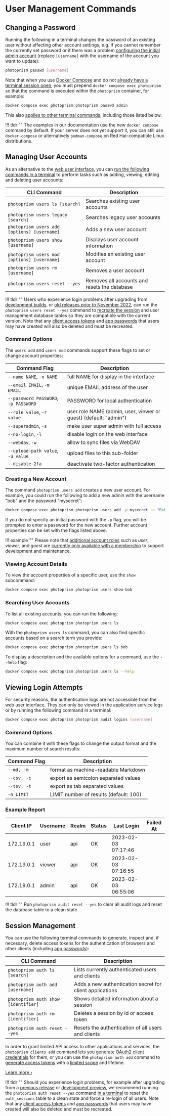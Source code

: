 # User Management Commands

## Changing a Password

Running the following in a terminal changes the password of an existing user without affecting other account settings, e.g. if you cannot remember the currently set password or if there was a problem [configuring the initial admin account](../../getting-started/config-options.md#authentication) (replace `[username]` with the username of the account you want to update):

```bash
photoprism passwd [username]
```

Note that when you use [Docker Compose](../../getting-started/docker-compose.md#command-line-interface) and do not [already have a terminal session open](../../getting-started/docker-compose.md#opening-a-terminal), you must prepend `docker compose exec photoprism` so that the command is executed within the `photoprism` container, for example:

```bash
docker compose exec photoprism photoprism passwd admin
```

This also [applies to other terminal commands](../../getting-started/docker-compose.md#examples), including those listed below.

!!! tldr ""
    The examples in our documentation use the new `docker compose` command by default. If your server does not yet support it, you can still use `docker-compose` or alternatively `podman-compose` on Red Hat-compatible Linux distributions.

## Managing User Accounts

As an alternative to the [web user interface](index.md), you can [run the following commands in a terminal](../../getting-started/docker-compose.md#command-line-interface) to perform tasks such as adding, viewing, editing and deleting user accounts:

| CLI Command                                 | Description                                  |
|---------------------------------------------|----------------------------------------------|
| `photoprism users ls [search]`              | Searches existing user accounts              |
| `photoprism users legacy [search]`          | Searches legacy user accounts                |
| `photoprism users add [options] [username]` | Adds a new user account                      |
| `photoprism users show [username]`          | Displays user account information            |
| `photoprism users mod [options] [username]` | Modifies an existing user account            |
| `photoprism users rm [username]`            | Removes a user account                       |
| `photoprism users reset --yes`              | Removes all accounts and resets the database |

!!! tldr ""
    Users who experience login problems after upgrading from [development builds](../../getting-started/updates.md#development-preview), or [old releases prior to November 2022](../../known-issues.md#new-user-management), can run the `photoprism users reset --yes` command to [recreate the session](#session-management) and user management database tables so they are compatible with the current version. Note that any [client access tokens](client-credentials.md#access-tokens) and [app passwords](../settings/account.md#apps-and-devices) that users may have created will also be deleted and must be recreated.

### Command Options

The `users add` and `users mod` commands support these flags to set or change account properties:

| Command Flag                         | Description                                                      |
|--------------------------------------|------------------------------------------------------------------|
| `--name NAME`, `-n NAME`             | full NAME for display in the interface                           |
| `--email EMAIL`, `-m EMAIL`          | unique EMAIL address of the user                                 |
| `--password PASSWORD`, `-p PASSWORD` | PASSWORD for local authentication                                |
| `--role value`, `-r value`           | user role NAME (admin, user, viewer or guest) (default: "admin") |
| `--superadmin`, `-s`                 | make user super admin with full access                           |
| `--no-login`, `-l`                   | disable login on the web interface                               |
| `--webdav`, `-w`                     | allow to sync files via WebDAV                                   |
| `--upload-path value`, `-u value`    | upload files to this sub-folder                                  |
| `--disable-2fa`                      | deactivate two-factor authentication                             |

### Creating a New Account

The command `photoprism users add` creates a new user account. For example, you could run the following to add a new admin with the username "bob" and the password "mysecret":

```bash
docker compose exec photoprism photoprism users add -p mysecret -n "Bob" bob
```

If you do not specify an initial password with the `-p` flag, you will be prompted to enter a password for the new account. Further account properties can be set with the flags listed above.

!!! example ""
    Please note that [additional account roles](roles.md) such as *user*, *viewer*, and *guest* are [currently only available with a membership](https://www.photoprism.app/editions#compare) to support development and maintenance.

### Viewing Account Details

To view the account properties of a specific user, use the `show` subcommand:

```bash
docker compose exec photoprism photoprism users show bob
```

### Searching User Accounts

To list all existing accounts, you can run the following:

```bash
docker compose exec photoprism photoprism users ls
```

With the `photoprism users ls` command, you can also find specific accounts based on a search term you provide:

```bash
docker compose exec photoprism photoprism users ls bob
```

To display a description and the available options for a command, use the `--help` flag:

```bash
docker compose exec photoprism photoprism users ls --help
```

## Viewing Login Attempts

For security reasons, the authentication logs are not accessible from the web user interface. They can only be viewed in the application service logs or by running the following command in a terminal:

```bash
docker compose exec photoprism photoprism audit logins [username]
```

### Command Options

You can combine it with these flags to change the output format and the maximum number of search results:

| Command Flag | Description                            |
|--------------|----------------------------------------|
| `--md, -m`   | format as machine-readable Markdown    |
| `--csv, -c`  | export as semicolon separated values   |
| `--tsv, -t`  | export as tab separated values         |
| `-n LIMIT`   | LIMIT number of results (default: 100) |

### Example Report

| Client IP  | Username | Realm | Status |     Last Login      | Failed At |
|------------|----------|-------|--------|---------------------|-----------|
| 172.19.0.1 | user     | api   | OK     | 2023-02-03 07:17:46 |           |
| 172.19.0.1 | viewer   | api   | OK     | 2023-02-03 07:16:55 |           |
| 172.19.0.1 | admin    | api   | OK     | 2023-02-03 06:55:06 |           |

!!! tldr ""
    Run `photoprism audit reset --yes` to clear all audit logs and reset the database table to a clean state.

## Session Management

You can use the following terminal commands to generate, inspect and, if necessary, delete access tokens for the authentication of browsers and other clients (including [app passwords](2fa.md#step-3-app-passwords)):

| CLI Command                         | Description                                              |
|-------------------------------------|----------------------------------------------------------|
| `photoprism auth ls [search]`       | Lists currently authenticated users and clients          |
| `photoprism auth add [username]`    | Adds a new authentication secret for client applications |
| `photoprism auth show [identifier]` | Shows detailed information about a session               |
| `photoprism auth rm [identifier]`   | Deletes a session by id or access token                  |
| `photoprism auth reset --yes`       | Resets the authentication of all users and clients       |

In order to grant limited API access to other applications and services, the `photoprism clients add` command lets you generate [OAuth2 client credentials](client-credentials.md#client-credentials) for them, or you can use the `photoprism auth add` command to [generate access tokens](client-credentials.md#access-tokens) with a [limited scope](client-credentials.md#authorization-scopes) and lifetime.

[Learn more ›](client-credentials.md)

!!! tldr ""
    Should you experience login problems, for example after upgrading from a [previous release](../../release-notes.md) or [development preview](../../getting-started/updates.md#development-preview), we recommend running the `photoprism auth reset --yes` command [in a terminal](../../getting-started/docker-compose.md#command-line-interface) to reset the `auth_sessions` table to a clean state and force a re-login of all users. Note that any [client access tokens](client-credentials.md#access-tokens) and [app passwords](../settings/account.md#apps-and-devices) that users may have created will also be deleted and must be recreated.